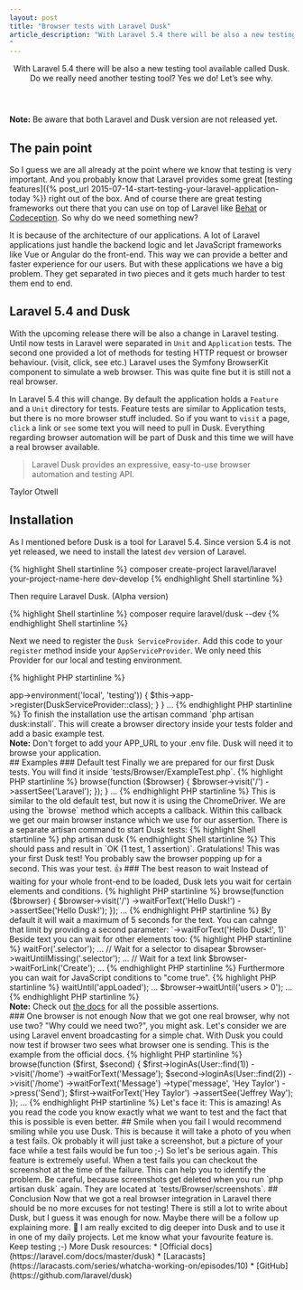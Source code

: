 ```yaml
---
layout: post
title: "Browser tests with Laravel Dusk"
article_description: "With Laravel 5.4 there will be also a new testing tool available called Dusk. Do we really need another testing tool? Yes we do! Let’s see why.
"
---
```



<header>
With Laravel 5.4 there will be also a new testing tool available called Dusk. Do we really need another testing tool? Yes we do! Let’s see why.
</header>

<div class="note"><strong>Note:</strong> Be aware that both Laravel and Dusk version are not released yet.</div>

## The pain point

So I guess we are all already at the point where we know that testing is very important. And you probably know that Laravel provides some great [testing features]({% post_url 2015-07-14-start-testing-your-laravel-application-today %}) right out of the box. And of course there are great testing frameworks out there that you can use on top of Laravel like [Behat](http://behat.org/en/latest) or [Codeception](http://codeception.com/). So why do we need something new?

It is because of the architecture of our applications. A lot of Laravel applications just handle the backend logic and let JavaScript frameworks like Vue or Angular do the front-end. This way we can provide a better and faster experience for our users. But with these applications we have a big problem. They get separated in two pieces and it gets much harder to test them end to end.

## Laravel 5.4 and Dusk

With the upcoming release there will be also a change in Laravel testing. Until now tests in Laravel were separated in `Unit` and `Application` tests. The second one provided a lot of methods for testing HTTP request or browser behaviour. (visit, click, see etc.) Laravel uses the Symfony BrowserKit component to simulate a web browser. This was quite fine but it is still not a real browser.


In Laravel 5.4 this will change. By default the application holds a `Feature` and a `Unit` directory for tests. Feature tests are similar to Application tests, but there is no more browser stuff included. So if you want to `visit` a page, `click` a link or `see` some text you will need to pull in Dusk. Everything regarding browser automation will be part of Dusk and this time we will have a real browser available.

<blockquote>Laravel Dusk provides an expressive, easy-to-use browser automation and testing API. </blockquote>
<p class="quote-author">Taylor Otwell</p>

## Installation

As I mentioned before Dusk is a tool for Laravel 5.4. Since version 5.4 is not yet released, we need to install the latest `dev` version of Laravel.

{% highlight Shell startinline %}
composer create-project laravel/laravel your-project-name-here dev-develop
{% endhighlight Shell startinline %}

Then require Laravel Dusk. (Alpha version)

{% highlight Shell startinline %}
composer require laravel/dusk --dev
{% endhighlight Shell startinline %}

Next we need to register the `Dusk ServiceProvider`. Add this code to your `register` method inside your `AppServiceProvider`. We only need this Provider for our local and testing environment.

{% highlight PHP startinline %}
<?php
...
public function register()
{
	if ($this->app->environment('local', 'testing')) {
		$this->app->register(DuskServiceProvider::class);
	}
}
...
{% endhighlight PHP startinline %}

To finish the installation use the artisan command `php artisan dusk:install`. This will create a browser directory inside your tests folder and add a basic example test.

<div class="note"><strong>Note:</strong> Don't forget to add your APP_URL to your .env file. Dusk will need it to browse your application.</div>

## Examples

### Default test
Finally we are prepared for our first Dusk tests. You will find it inside `tests/Browser/ExampleTest.php`.
{% highlight PHP startinline %}
<?php
...
public function testBasicExample()
{
	$this->browse(function ($browser) {
		$browser->visit('/')
			->assertSee('Laravel');
	});
}
...
{% endhighlight PHP startinline %}

This is similar to the old default test, but now it is using the ChromeDriver. We are using the `browse` method which accepts a callback. Within this callback we get our main browser instance which we use for our assertion. There is a separate artisan command to start Dusk tests:

{% highlight Shell startinline %}
php artisan dusk
{% endhighlight Shell startinline %}

This should pass and result in `OK (1 test, 1 assertion)`. Gratulations! This was your first Dusk test! You probably saw the browser popping up for a second. This was your test. 👍

### The best reason to wait

Instead of waiting for your whole front-end to be loaded, Dusk lets you wait for certain elements and conditions.

{% highlight PHP startinline %}
<?php
...
$this->browse(function ($browser) {
	$browser->visit('/')
		->waitForText('Hello Dusk!')
		->assertSee('Hello Dusk!');
});
...
{% endhighlight PHP startinline %}

By default it will wait a maximum of 5 seconds for the text. You can cahnge that limit by providing a second parameter: `->waitForText('Hello Dusk!', 1)`

Beside text you can wait for other elements too:

{% highlight PHP startinline %}
<?php
...
// Wait for a selector
$browser->waitFor('.selector');
...
// Wait for a selector to disapear
$browser->waitUntilMissing('.selector');
...
// Wait for a text link
$browser->waitForLink('Create');
...
{% endhighlight PHP startinline %}

Furthermore you can wait for JavaScript conditions to "come true".

{% highlight PHP startinline %}
<?php
...
$browser->waitUntil('appLoaded');
...
$browser->waitUntil('users > 0');
...
{% endhighlight PHP startinline %}

<div class="note"><strong>Note:</strong> Check out <a href="https://laravel.com/docs/master/dusk#available-assertions">the docs</a> for all the possible assertions.</div>

### One browser is not enough

Now that we got one real browser, why not use two? "Why could we need two?", you might ask. Let's consider we are using Laravel envent broadcasting for a simple chat. With Dusk you could now test if browser two sees what browser one is sending. This is the example from the official docs.

{% highlight PHP startinline %}
<?php
...
$this->browse(function ($first, $second) {
    $first->loginAs(User::find(1))
            ->visit('/home')
            ->waitForText('Message');

    $second->loginAs(User::find(2))
            ->visit('/home')
            ->waitForText('Message')
            ->type('message', 'Hey Taylor')
            ->press('Send');

    $first->waitForText('Hey Taylor')
           ->assertSee('Jeffrey Way');
});
...
{% endhighlight PHP startinline %}

Let's face it: This is amazing! As you read the code you know exactly what we want to test and the fact that this is possible is even better.

## Smile when you fail

I would recommend smiling while you use Dusk. This is because it will take a photo of you when a test fails. Ok probably it will just take a screenshot, but a picture of your face while a test fails would be fun too ;-)

So let's be serious again. This feature is extremely useful. When a test fails you can checkout the screenshot at the time of the failure. This can help you to identify the problem. Be careful, because screenshots get deleted when you run `php artisan dusk` again. They are located at `tests/Browser/screenshots`.





## Conclusion

Now that we got a real browser integration in Laravel there should be no more excuses for not testing! There is still a lot to write about Dusk, but I guess it was enough for now. Maybe there will be a follow up explaining more. 🤠 I am really excited to dig deeper into Dusk and to use it in one of my daily projects. Let me know what your favourite feature is. Keep testing ;-)

More Dusk resources:

* [Official docs](https://laravel.com/docs/master/dusk)
* [Laracasts](https://laracasts.com/series/whatcha-working-on/episodes/10)
* [GitHub](https://github.com/laravel/dusk)
 



 
 

